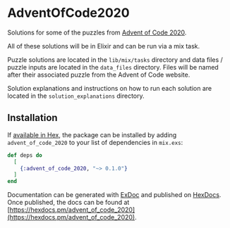 # AdventOfCode2020

Solutions for some of the puzzles from [Advent of Code 2020](https://adventofcode.com/2020/). 

All of these solutions will be in Elixir and can be run via a mix task.

Puzzle solutions are located in the `lib/mix/tasks` directory and data files / puzzle inputs are located in the `data_files` directory. Files will be named after their associated puzzle from the Advent of Code website.

Solution explanations and instructions on how to run each solution are located in the `solution_explanations` directory.

## Installation

If [available in Hex](https://hex.pm/docs/publish), the package can be installed
by adding `advent_of_code_2020` to your list of dependencies in `mix.exs`:

```elixir
def deps do
  [
    {:advent_of_code_2020, "~> 0.1.0"}
  ]
end
```

Documentation can be generated with [ExDoc](https://github.com/elixir-lang/ex_doc)
and published on [HexDocs](https://hexdocs.pm). Once published, the docs can
be found at [https://hexdocs.pm/advent_of_code_2020](https://hexdocs.pm/advent_of_code_2020).
